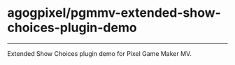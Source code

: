 # agogpixel/pgmmv-extended-show-choices-plugin-demo

<hr>

Extended Show Choices plugin demo for Pixel Game Maker MV.
